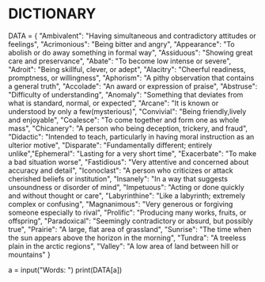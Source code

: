 # DICTIONARY
DATA = {
"Ambivalent": "Having simultaneous and contradictory attitudes or feelings",
"Acrimonious": "Being bitter and angry",
"Appearance": "To abolish or do away something in formal way",
"Assiduous": "Showing great care and preservance",
"Abate": "To become low intense or severe",
"Adroit": "Being skillful, clever, or adept",
"Alacitry": "Cheerful readiness, promptness, or willingness",
"Aphorism": "A pithy observation that contains a general truth",
"Accolade": "An award or expression of praise",
"Abstruse": "Difficulty of understanding",
"Anomaly": "Something that deviates from what is standard, normal, or expected",
"Arcane": "It is known or understood by only a few(mysterious)",
"Convivial": "Being friendly,lively and enjoyable",
"Coalesce": "To come together and form one as whole mass",
"Chicanery": "A person who being deception, trickery, and fraud",
"Didactic": "Intended to teach, particularly in having moral instruction as an ulterior motive",
"Disparate": "Fundamentally different; entirely unlike","Ephemeral": "Lasting for a very short time",
"Exacerbate": "To make a bad situation worse",
"Fastidious": "Very attentive and concerned about accuracy and detail",
"Iconoclast": "A person who criticizes or attack cherished beliefs or institution",
"Insanely": "In a way that suggests unsoundness or disorder of mind",
"Impetuous": "Acting or done quickly and without thought or care",
"Labyrinthine": "Like a labyrinth; extremely complex or confusing",
"Magnanimous": "Very generous or forgiving someone especially to rival",
"Prolific": "Producing many works, fruits, or offspring",
"Paradoxical": "Seemingly contradictory or absurd, but possibly true",
"Prairie": "A large, flat area of grassland",
"Sunrise": "The time when the sun appears above the horizon in the morning",
"Tundra": "A treeless plain in the arctic regions",
"Valley": "A low area of land between hill or mountains"
}

a = input("Words: ")
print(DATA[a])

